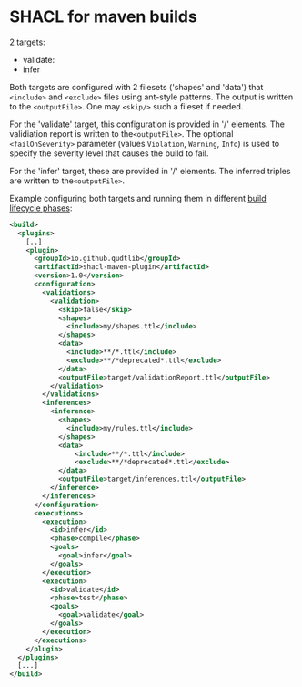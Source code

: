 # SHACL for maven builds

2 targets:
- validate:
- infer

Both targets are configured with 2 filesets ('shapes' and 'data') that `<include>` and `<exclude>` files using ant-style patterns.
The output is written to the `<outputFile>`. One may `<skip/>` such a fileset if needed.

For the 'validate' target, this configuration is provided in '<validations>/<validate>' elements. The validiation report is written to the`<outputFile>`.
The optional `<failOnSeverity>` parameter (values `Violation`, `Warning`, `Info`) is used to specify the severity level that causes the build to fail.

For the 'infer' target, these are provided in '<inferences>/<inference>' elements. The inferred triples are written to the`<outputFile>`.

Example configuring both targets and running them in different [build lifecycle phases](https://maven.apache.org/guides/introduction/introduction-to-the-lifecycle.html):

```xml
<build> 
  <plugins>
    [..]
    <plugin>
      <groupId>io.github.qudtlib</groupId>
      <artifactId>shacl-maven-plugin</artifactId>
      <version>1.0</version>
      <configuration>
        <validations>
          <validation>
            <skip>false</skip>
            <shapes>
              <include>my/shapes.ttl</include>
            </shapes>
            <data>
              <include>**/*.ttl</include>
              <exclude>**/*deprecated*.ttl</exclude>
            </data>
            <outputFile>target/validationReport.ttl</outputFile>
          </validation>
        </validations>
        <inferences>
          <inference>
            <shapes>
              <include>my/rules.ttl</include>
            </shapes>
            <data>
                <include>**/*.ttl</include>
                <exclude>**/*deprecated*.ttl</exclude>
            </data>
            <outputFile>target/inferences.ttl</outputFile>
          </inference>
        </inferences>
      </configuration>
      <executions>
        <execution>
          <id>infer</id>
          <phase>compile</phase>
          <goals>
            <goal>infer</goal>
          </goals>
        </execution>
        <execution>
          <id>validate</id>
          <phase>test</phase>
          <goals>
            <goal>validate</goal>
          </goals>
        </execution>
      </executions>
    </plugin>
  </plugins>
  [...]
</build>
```

